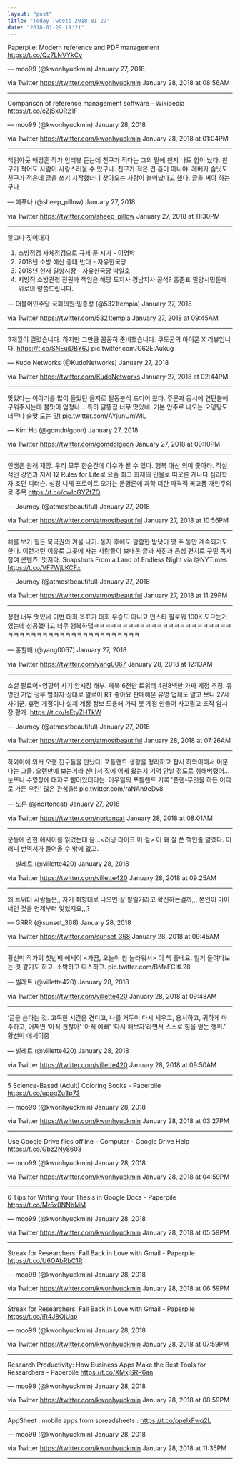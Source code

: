 ```yaml
---
layout: "post"
title: "Today Tweets 2018-01-29"
date: "2018-01-29 19:21"
---
```




Paperpile: Modern reference and PDF management https://t.co/Qz7LNVYkCy

— moo99 (@kwonhyuckmin) January 27, 2018

via Twitter https://twitter.com/kwonhyuckmin
January 28, 2018 at 08:56AM
- - - - -

Comparison of reference management software - Wikipedia https://t.co/cZjSxOR21F

— moo99 (@kwonhyuckmin) January 28, 2018

via Twitter https://twitter.com/kwonhyuckmin
January 28, 2018 at 01:04PM
- - - - -

책읽아웃 배명훈 작가 인터뷰 듣는데 친구가 적다는 그의 말에 왠지 나도 힘이 났다. 친구가 적어도 사람이 사랑스러울 수 있구나. 친구가 적은 건 흠이 아니야. 레베카 솔닛도 친구가 적은데 글을 쓰기 시작했더니 찾아오는 사람이 늘어났다고 했다. 글을 써야 하는구나

— 메푸나 (@sheep_pillow) January 27, 2018

via Twitter https://twitter.com/sheep_pillow
January 27, 2018 at 11:30PM
- - - - -

알고나 짖어대자
1. 소방점검 자체점검으로 규제 푼 시기 - 이명박
2. 2018년 소방 예산 증대 반대 - 자유한국당
3. 2018년 현재 밀양시장 - 자유한국당 박일호
4. 지방직 소방관련 전권과 책임은 해당 도지사
경남지사 공석? 홍준표
밀양시민들께 위로의 말씀드립니다.

— 더불어민주당 국회의원:임종성 (@5321tempia) January 27, 2018

via Twitter https://twitter.com/5321tempia
January 27, 2018 at 09:45AM
- - - - -

3개월이 걸렸습니다. 하지만 그만큼 꼼꼼히 준비했습니다.
쿠도군의 아이폰 X 리뷰입니다. https://t.co/SNEuiDBY6J pic.twitter.com/G62EiAukug

— Kudo Networks (@KudoNetworks) January 27, 2018

via Twitter https://twitter.com/KudoNetworks
January 27, 2018 at 02:44PM
- - - - -

맛있다는 이야기를 많이 들었던 을지로 필동분식 드디어 왔다. 주문과 동시에 연탄불에 구워주시는데 불맛이 엄청나... 특히 닭똥집 너무 맛있네. 기본 안주로 나오는 오뎅탕도 너무나 술맛 도는 맛! pic.twitter.com/AYjunUmWIL

— Kim Ho (@gomdolgoon) January 27, 2018

via Twitter https://twitter.com/gomdolgoon
January 27, 2018 at 09:10PM
- - - - -

인생은 원래 재앙. 우리 모두 한순간에 야수가 될 수 있다. 행복 대신 의미 좇아라. 직설적인 강연과 저서 12 Rules for Life로 요즘 최고 화제의 인물로 떠오른 캐나다 심리학자 조던 피터슨. 성경 니체 프로이트 오가는 문명론에 과학 더한 파격적 복고풍 개인주의로 주목 https://t.co/cwIcGYZfZQ

— Journey (@atmostbeautiful) January 27, 2018

via Twitter https://twitter.com/atmostbeautiful
January 27, 2018 at 10:56PM
- - - - -

해를 보기 힘든 북극권의 겨울 나기. 동지 후에도 깜깜한 밤낮이 몇 주 동안 계속되기도 한다. 이런저런 이유로 그곳에 사는 사람들이 보내온 글과 사진과 음성 편지로 꾸민 독자 참여 콘텐츠. 멋지다. Snapshots From a Land of Endless Night via @NYTimes https://t.co/VF7WjLKCFx

— Journey (@atmostbeautiful) January 27, 2018

via Twitter https://twitter.com/atmostbeautiful
January 27, 2018 at 11:29PM
- - - - -

정현 너무 멋있네 이번 대회 목표가 대회 우승도 아니고 인스타 팔로워 100K 모으는거였는데 성공했다고 너무 행복하댘ㅋㅋㅋㅋㅋㅋㅋㅋㅋㅋㅋㅋㅋㅋㅋㅋㅋㅋㅋㅋㅋㅋㅋㅋㅋㅋㅋㅋㅋㅋㅋㅋㅋㅋㅋㅋㅋㅋㅋㅋㅋㅋㅋㅋㅋㅋㅋ

— 홍할매 (@yang0067) January 27, 2018

via Twitter https://twitter.com/yang0067
January 28, 2018 at 12:13AM
- - - - -

소셜 팔로어=영향력 사기 암시장 해부. 페북 6천만 트위터 4천8백만 가짜 계정 추정. 유명인 기업 정부 범죄자 상대로 팔로어 RT 좋아요 판매해온 유명 업체도 알고 보니 27세 사기꾼. 휴면 계정이나 실제 계정 정보 도용해 가짜 봇 계정 만들어 사고팔고 조작 암시장 활개. https://t.co/lsEtyZHTkW

— Journey (@atmostbeautiful) January 27, 2018

via Twitter https://twitter.com/atmostbeautiful
January 28, 2018 at 07:26AM
- - - - -

하와이에 와서 오랜 친구들을 만났다. 포틀랜드 생활을 정리하고 잠시 하와이에서 머문다는 그들. 오랜만에 보는거라 신나서 집에 어케 왔는지 기억 안날 정도로 취해버렸어... 눈뜨니 수영장에 대자로 뻗어있더라는. 이우일의 포틀랜드 기록 '퐅랜-무엇을 하든 어디로 가든 우린' 많은 관심을!! pic.twitter.com/raNAn9eDv8

— 노튼 (@nortoncat) January 27, 2018

via Twitter https://twitter.com/nortoncat
January 28, 2018 at 08:01AM
- - - - -

운동에 관한 에세이를 읽었는데 음...<러닝 라이크 어 걸> 이 왜 잘 쓴 책인줄 알겠다. 이러니 번역서가 들어올 수 밖에 없고.

— 빌레트 (@villette420) January 28, 2018

via Twitter https://twitter.com/villette420
January 28, 2018 at 09:25AM
- - - - -

왜 트위터 사람들은,, 자기 취향대로 나오면 잘 팔릴거라고 확신하는걸까,,, 본인이 마이너인 것을 언제부터 잊었지요,,,?

— GRRR (@sunset_368) January 28, 2018

via Twitter https://twitter.com/sunset_368
January 28, 2018 at 09:45AM
- - - - -

황선미 작가의 첫번째 에세이 <가끔, 오늘이 참 놀라워서> 이 책 좋네요. 일기 들여다보는 것 같기도 하고. 소박하고 따스하고. pic.twitter.com/BMaFCItL28

— 빌레트 (@villette420) January 28, 2018

via Twitter https://twitter.com/villette420
January 28, 2018 at 09:48AM
- - - - -

‘글을 쓴다는 것.
고독한 시간을 견디고, 나를 거두어 다시 세우고, 용서하고, 귀하게 마주하고, 어쩌면 ‘아직 괜찮아’ ‘아직 예뻐’ ‘다시 해보자’라면서 스스로 힘을 얻는 행위.’ 황선미 에세이중

— 빌레트 (@villette420) January 28, 2018

via Twitter https://twitter.com/villette420
January 28, 2018 at 09:50AM
- - - - -

5 Science-Based (Adult) Coloring Books - Paperpile https://t.co/uppgZu3p73

— moo99 (@kwonhyuckmin) January 28, 2018

via Twitter https://twitter.com/kwonhyuckmin
January 28, 2018 at 03:27PM
- - - - -

Use Google Drive files offline - Computer - Google Drive Help https://t.co/Gbz2Ny8603

— moo99 (@kwonhyuckmin) January 28, 2018

via Twitter https://twitter.com/kwonhyuckmin
January 28, 2018 at 04:59PM
- - - - -

6 Tips for Writing Your Thesis in Google Docs - Paperpile https://t.co/Mr5x0NNbMM

— moo99 (@kwonhyuckmin) January 28, 2018

via Twitter https://twitter.com/kwonhyuckmin
January 28, 2018 at 05:59PM
- - - - -

Streak for Researchers: Fall Back in Love with Gmail - Paperpile https://t.co/U6OAbRbC1R

— moo99 (@kwonhyuckmin) January 28, 2018

via Twitter https://twitter.com/kwonhyuckmin
January 28, 2018 at 06:59PM
- - - - -

Streak for Researchers: Fall Back in Love with Gmail - Paperpile https://t.co/jR4J8OjUap

— moo99 (@kwonhyuckmin) January 28, 2018

via Twitter https://twitter.com/kwonhyuckmin
January 28, 2018 at 07:59PM
- - - - -

Research Productivity: How Business Apps Make the Best Tools for Researchers - Paperpile https://t.co/XMxjSRP6an

— moo99 (@kwonhyuckmin) January 28, 2018

via Twitter https://twitter.com/kwonhyuckmin
January 28, 2018 at 08:59PM
- - - - -

AppSheet : mobile apps from spreadsheets : https://t.co/ppelxFwq2L

— moo99 (@kwonhyuckmin) January 28, 2018

via Twitter https://twitter.com/kwonhyuckmin
January 28, 2018 at 11:35PM
- - - - -
